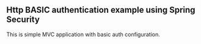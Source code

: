 ##  Http BASIC authentication example using Spring Security
This is simple MVC application with basic auth configuration.

